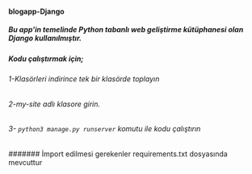 #### blogapp-Django
##### Bu app'in temelinde Python tabanlı web geliştirme kütüphanesi olan Django kullanılmıştır. 
##### Kodu çalıştırmak için;
###### 1-Klasörleri indirince tek bir klasörde toplayın
###### 2-my-site adlı klasore girin.
###### 3- `python3 manage.py runserver` komutu ile kodu çalıştırın
####### İmport edilmesi gerekenler requirements.txt dosyasında mevcuttur
